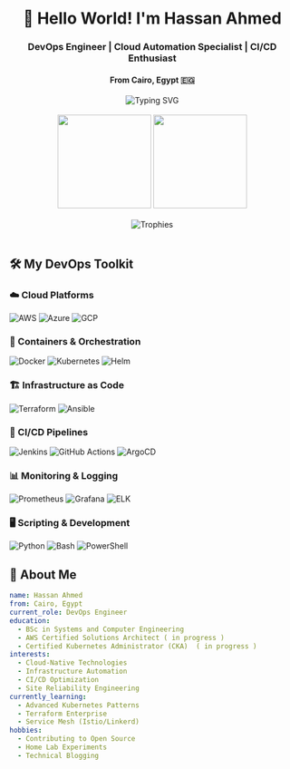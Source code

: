 <h1 align="center">👋 Hello World! I'm Hassan Ahmed</h1>
<h3 align="center">DevOps Engineer | Cloud Automation Specialist | CI/CD Enthusiast</h3>
<h4 align="center">From Cairo, Egypt 🇪🇬</h4>

<div align="center">
  <img src="https://readme-typing-svg.demolab.com?font=Fira+Code&pause=1000&color=22D3EE&center=true&vCenter=true&width=435&lines=Automation+First;Infrastructure+as+Code;Cloud-Native+Solutions;Continuous+Everything" alt="Typing SVG" />
</div>

<br>

<div align="center">
  <img src="https://github-readme-stats.vercel.app/api?username=HassanAmohamed&show_icons=true&theme=radical&hide_border=true&include_all_commits=true&count_private=true" height="165" />
  <img src="https://github-readme-stats.vercel.app/api/top-langs/?username=HassanAmohamed&theme=radical&hide_border=true&layout=compact&langs_count=8&hide=html,css,scss" height="165" />
</div>

<br>

<div align="center">
  <img src="https://github-profile-trophy.vercel.app/?username=HassanAmohamed&theme=radical&no-frame=true&row=1&column=7" alt="Trophies" />
</div>

<br>

## 🛠️ My DevOps Toolkit

### ☁️ Cloud Platforms
<div>
  <img src="https://img.shields.io/badge/AWS-%23FF9900.svg?style=for-the-badge&logo=amazon-aws&logoColor=white" alt="AWS">
  <img src="https://img.shields.io/badge/Azure-%230072C6.svg?style=for-the-badge&logo=microsoft-azure&logoColor=white" alt="Azure">
  <img src="https://img.shields.io/badge/Google_Cloud-%234285F4.svg?style=for-the-badge&logo=google-cloud&logoColor=white" alt="GCP">
</div>

### 🐳 Containers & Orchestration
<div>
  <img src="https://img.shields.io/badge/Docker-%232496ED.svg?style=for-the-badge&logo=docker&logoColor=white" alt="Docker">
  <img src="https://img.shields.io/badge/Kubernetes-%23326CE5.svg?style=for-the-badge&logo=kubernetes&logoColor=white" alt="Kubernetes">
  <img src="https://img.shields.io/badge/Helm-%230F1689.svg?style=for-the-badge&logo=helm&logoColor=white" alt="Helm">
</div>

### 🏗️ Infrastructure as Code
<div>
  <img src="https://img.shields.io/badge/Terraform-%235835CC.svg?style=for-the-badge&logo=terraform&logoColor=white" alt="Terraform">
  <img src="https://img.shields.io/badge/Ansible-%231A1918.svg?style=for-the-badge&logo=ansible&logoColor=white" alt="Ansible">
</div>

### 🔄 CI/CD Pipelines
<div>
  <img src="https://img.shields.io/badge/Jenkins-%23D24939.svg?style=for-the-badge&logo=jenkins&logoColor=white" alt="Jenkins">
  <img src="https://img.shields.io/badge/GitHub_Actions-%232088FF.svg?style=for-the-badge&logo=github-actions&logoColor=white" alt="GitHub Actions">
  <img src="https://img.shields.io/badge/ArgoCD-%23EF7B4D.svg?style=for-the-badge&logo=argo&logoColor=white" alt="ArgoCD">
</div>

### 📊 Monitoring & Logging
<div>
  <img src="https://img.shields.io/badge/Prometheus-%23E6522C.svg?style=for-the-badge&logo=prometheus&logoColor=white" alt="Prometheus">
  <img src="https://img.shields.io/badge/Grafana-%23F46800.svg?style=for-the-badge&logo=grafana&logoColor=white" alt="Grafana">
  <img src="https://img.shields.io/badge/ELK_Stack-%23005571.svg?style=for-the-badge&logo=elastic&logoColor=white" alt="ELK">
</div>

### 🖥️ Scripting & Development
<div>
  <img src="https://img.shields.io/badge/Python-%233776AB.svg?style=for-the-badge&logo=python&logoColor=white" alt="Python">
  <img src="https://img.shields.io/badge/Bash-%234EAA25.svg?style=for-the-badge&logo=gnu-bash&logoColor=white" alt="Bash">
  <img src="https://img.shields.io/badge/PowerShell-%235391FE.svg?style=for-the-badge&logo=powershell&logoColor=white" alt="PowerShell">
</div>

## 🌟 About Me

```yaml
name: Hassan Ahmed
from: Cairo, Egypt
current_role: DevOps Engineer
education:
  - BSc in Systems and Computer Engineering
  - AWS Certified Solutions Architect ( in progress )
  - Certified Kubernetes Administrator (CKA)  ( in progress )
interests:
  - Cloud-Native Technologies
  - Infrastructure Automation
  - CI/CD Optimization
  - Site Reliability Engineering
currently_learning:
  - Advanced Kubernetes Patterns
  - Terraform Enterprise
  - Service Mesh (Istio/Linkerd)
hobbies:
  - Contributing to Open Source
  - Home Lab Experiments
  - Technical Blogging
